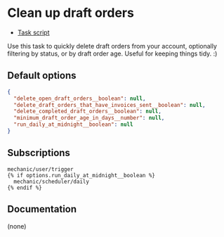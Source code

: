# Clean up draft orders

* [Task script](./script.liquid)

Use this task to quickly delete draft orders from your account, optionally filtering by status, or by draft order age. Useful for keeping things tidy. :)

## Default options

```json
{
  "delete_open_draft_orders__boolean": null,
  "delete_draft_orders_that_have_invoices_sent__boolean": null,
  "delete_completed_draft_orders__boolean": null,
  "minimum_draft_order_age_in_days__number": null,
  "run_daily_at_midnight__boolean": null
}
```

## Subscriptions

```liquid
mechanic/user/trigger
{% if options.run_daily_at_midnight__boolean %}
  mechanic/scheduler/daily
{% endif %}
```

## Documentation

(none)
